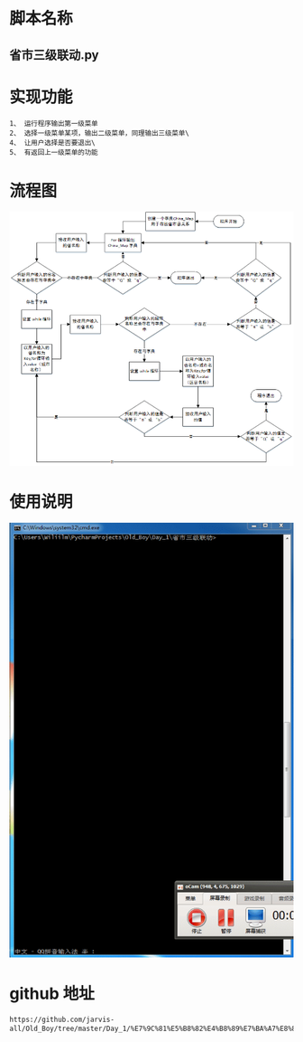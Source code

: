 # 脚本名称
## 省市三级联动.py
# 实现功能
    1、 运行程序输出第一级菜单
    2、 选择一级菜单某项，输出二级菜单，同理输出三级菜单\
    4、 让用户选择是否要退出\
    5、 有返回上一级菜单的功能

# 流程图
![image](../image/三级菜单流程图.gif)

# 使用说明
![image](../image/使用说明.gif)

# github 地址
    https://github.com/jarvis-all/Old_Boy/tree/master/Day_1/%E7%9C%81%E5%B8%82%E4%B8%89%E7%BA%A7%E8%81%94%E5%8A%A8
